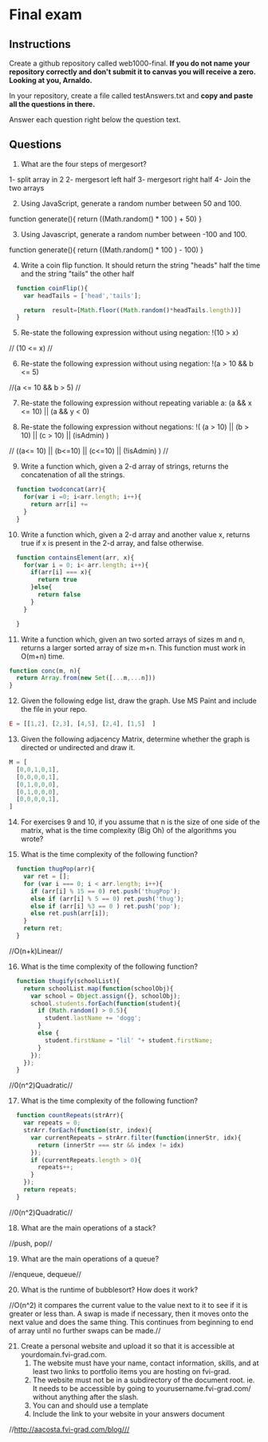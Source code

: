 # Final exam

## Instructions

Create a github repository called web1000-final. **If you do not name your repository correctly and don't submit it to canvas you will receive a zero. Looking at you, Arnaldo.**

In your repository, create a file called testAnswers.txt and **copy and paste all the questions in there.**

Answer each question right below the question text.

## Questions

1. What are the four steps of mergesort?

1- split array in 2
2- mergesort left half
3- mergesort right half
4- Join the two arrays

2. Using JavaScript, generate a random number between 50 and 100.

function generate(){
  return ((Math.random() * 100 ) + 50)
}

3. Using Javascript, generate a random number between -100 and 100.

function generate(){
  return ((Math.random() * 100 ) - 100)
}

4. Write a coin flip function. It should return the string "heads" half the time and the string "tails" the other half
```javascript
  function coinFlip(){
    var headTails = ['head','tails'];

    return  result=[Math.floor((Math.random()*headTails.length))]
  }
```

5. Re-state the following expression without using negation:
  !(10 > x)

  // (10 <= x) //

6. Re-state the following expression without using negation:
  !(a > 10 && b <= 5)

  //(a <= 10 && b > 5) //

7. Re-state the following expression without repeating variable a:
  (a && x <= 10) || (a && y < 0)

8. Re-state the following expression without negations:
  !( (a > 10) || (b > 10) || (c > 10) || (isAdmin) )

  // ((a<= 10) || (b<=10) || (c<=10) || (!isAdmin) ) //

9. Write a function which, given a 2-d array of strings, returns the concatenation of all the strings.
```javascript
  function twodconcat(arr){
    for(var i =0; i<arr.length; i++){
      return arr[i] +=
    }
  }
```

10. Write a function which, given a 2-d array and another value x, returns true if x is present in the 2-d array, and false otherwise.
```javascript
  function containsElement(arr, x){
    for(var i = 0; i< arr.length; i++){
      if(arr[i] === x){
        return true
      }else{
        return false
      }
    }

  }
```

11. Write a function which, given an two sorted arrays of sizes m and n, returns a larger sorted array of size m+n. This function must work in O(m+n) time.

```javascript
function conc(m, n){
  return Array.from(new Set([...m,...n]))
}
```

12. Given the following edge list, draw the graph. Use MS Paint and include the file in your repo.

```javascript
E = [[1,2], [2,3], [4,5], [2,4], [1,5]  ]
```

13. Given the following adjacency Matrix, determine whether the graph is directed or undirected and draw it.

```javascript
M = [
  [0,0,1,0,1],
  [0,0,0,0,1],
  [0,1,0,0,0],
  [0,1,0,0,0],
  [0,0,0,0,1],
]
```

14. For exercises 9 and 10, if you assume that n is the size of one side of the matrix, what is the time complexity (Big Oh) of the algorithms you wrote?

15. What is the time complexity of the following function?

```javascript
  function thugPop(arr){
    var ret = [];
    for (var i === 0; i < arr.length; i++){
      if (arr[i] % 15 == 0) ret.push('thugPop');
      else if (arr[i] % 5 == 0) ret.push('thug');
      else if (arr[i] %3 == 0 ) ret.push('pop');
      else ret.push(arr[i]);
    }
    return ret;
  }
```
//O(n+k)Linear//

16. What is the time complexity of the following function?

```javascript
  function thugify(schoolList){
    return schoolList.map(function(schoolObj){
      var school = Object.assign({}, schoolObj);
      school.students.forEach(function(student){
        if (Math.random() > 0.5){
          student.lastName += 'dogg';
        }
        else {
          student.firstName = "lil' "+ student.firstName;
        }
      });
    });
  }
```

//0(n^2)Quadratic//

17. What is the time complexity of the following function?

```javascript
  function countRepeats(strArr){
    var repeats = 0;
    strArr.forEach(function(str, index){
      var currentRepeats = strArr.filter(function(innerStr, idx){
        return (innerStr === str && index != idx)
      });
      if (currentRepeats.length > 0){
        repeats++;
      }
    });
    return repeats;
  }
```
//0(n^2)Quadratic//

18. What are the main operations of a stack?

//push, pop//

19. What are the main operations of a queue?

//enqueue, dequeue//

20. What is the runtime of bubblesort? How does it work?

//O(n^2) it compares the current value to the value next to it to see if it is greater or less than. A swap is made if necessary, then it moves onto the next value and does the same thing. This continues from beginning to end of array until no further swaps can be made.//

21. Create a personal website and upload it so that it is accessible at yourdomain.fvi-grad.com.  
    1. The website must have your name, contact information, skills, and at least two links to portfolio items you are hosting on fvi-grad.
    2. The website must not be in a subdirectory of the document root. ie. It needs to be accessible by going to yourusername.fvi-grad.com/ without anything after the slash.
    3. You can and should use a template
    4. Include the link to your website in your answers document

//http://aacosta.fvi-grad.com/blog///

